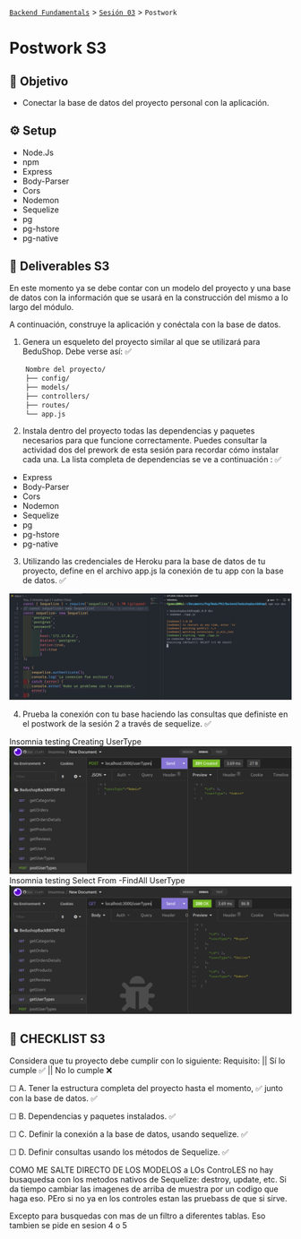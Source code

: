 [`Backend Fundamentals`](../../README.md) > [`Sesión 03`](../README.md) > `Postwork`

# Postwork S3

## 🎯 Objetivo

- Conectar la base de datos del proyecto personal con la aplicación.

## ⚙️ Setup
- Node.Js
- npm
- Express
- Body-Parser
- Cors
- Nodemon
- Sequelize
- pg
- pg-hstore
- pg-native

## 📑 Deliverables S3

En este momento ya se debe contar con un modelo del proyecto y una base de datos con la información que se usará en la construcción del mismo a lo largo del módulo. 

A continuación, construye la aplicación y conéctala con la base de datos. 

1. Genera un esqueleto del proyecto similar al que se utilizará para BeduShop. Debe verse así: ✅

```
    Nombre del proyecto/
    ├── config/
    ├── models/
    ├── controllers/
    ├── routes/
    └── app.js
```

2. Instala dentro del proyecto todas las dependencias y paquetes necesarios para que funcione correctamente. Puedes consultar la actividad dos del prework de esta sesión para recordar cómo instalar cada una. La lista completa de dependencias se ve a continuación : ✅
- Express
- Body-Parser
- Cors
- Nodemon
- Sequelize
- pg
- pg-hstore
- pg-native

3. Utilizando las credenciales de Heroku para la base de datos de tu proyecto, define en el archivo app.js la conexión de tu app con la base de datos.  ✅

![dbConnect with Sequelize](./images/dbConnect.png)

4. Prueba la conexión con tu base haciendo las consultas que definiste en el postwork de la sesión 2 a través de sequelize.    ✅

Insomnia testing Creating UserType
![Insomnia testing Creating UserType](./images/InsertnewUserType.png)
Insomnia testing Select From -FindAll UserType
![Insomnia testing Select From -FindAll UserType](./images/SelectAllFromUserType.png)

## 📑 CHECKLIST S3

Considera que tu proyecto debe cumplir con lo siguiente:
Requisito:  ||  Sí lo cumple    ✅ ||  	No lo cumple  ❌

☐ A. Tener la estructura completa del proyecto hasta el momento,  ✅  junto con la base de datos.   ✅ 

☐ B. Dependencias y paquetes instalados.   ✅		

☐ C. Definir la conexión a la base de datos, usando sequelize.   ✅ 

☐ D. Definir consultas usando los métodos de Sequelize. 		 ✅

COMO ME SALTE DIRECTO DE LOS MODELOS a LOs ControLES no hay busaquedsa con los metodos nativos de Sequelize: destroy, update, etc. Si da tiempo cambiar las imagenes de arriba de muestra por un codigo que haga eso. PEro si no ya en los controles estan las pruebass de que si sirve.

Excepto para busquedas con mas de un filtro a diferentes tablas. Eso tambien se pide en sesion 4 o 5
